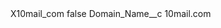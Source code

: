 <?xml version="1.0" encoding="UTF-8"?>
<CustomMetadata xmlns="http://soap.sforce.com/2006/04/metadata" xmlns:xsi="http://www.w3.org/2001/XMLSchema-instance" xmlns:xsd="http://www.w3.org/2001/XMLSchema">
    <label>X10mail_com</label>
    <protected>false</protected>
    <values>
        <field>Domain_Name__c</field>
        <value xsi:type="xsd:string">10mail.com</value>
    </values>
</CustomMetadata>
